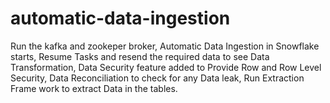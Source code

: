 # automatic-data-ingestion
Run the kafka and zookeper broker, 
Automatic Data Ingestion in Snowflake starts,
Resume Tasks and resend the required data to see Data Transformation,
Data Security feature added to Provide Row and Row Level Security,
Data Reconciliation to check for any Data leak,
Run Extraction Frame work to extract Data in the tables.

